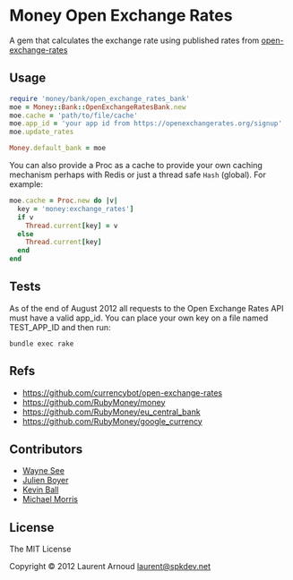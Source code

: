 # Money Open Exchange Rates

A gem that calculates the exchange rate using published rates from
[open-exchange-rates](http://josscrowcroft.github.com/open-exchange-rates/)

## Usage

```ruby
require 'money/bank/open_exchange_rates_bank'
moe = Money::Bank::OpenExchangeRatesBank.new
moe.cache = 'path/to/file/cache'
moe.app_id = 'your app id from https://openexchangerates.org/signup'
moe.update_rates

Money.default_bank = moe
```

You can also provide a Proc as a cache to provide your own caching mechanism
perhaps with Redis or just a thread safe `Hash` (global). For example:

```ruby
moe.cache = Proc.new do |v|
  key = 'money:exchange_rates']
  if v
    Thread.current[key] = v
  else
    Thread.current[key]
  end
end
```

## Tests

As of the end of August 2012 all requests to the Open Exchange Rates API must
have a valid app_id. You can place your own key on a file named TEST_APP_ID and
then run:

```
bundle exec rake
```

## Refs

* https://github.com/currencybot/open-exchange-rates
* https://github.com/RubyMoney/money
* https://github.com/RubyMoney/eu_central_bank
* https://github.com/RubyMoney/google_currency

## Contributors

* [Wayne See](https://github.com/weynsee)
* [Julien Boyer](https://github.com/chatgris)
* [Kevin Ball](https://github.com/kball)
* [Michael Morris](https://github.com/mtcmorris)


## License
The MIT License

Copyright © 2012 Laurent Arnoud <laurent@spkdev.net>
